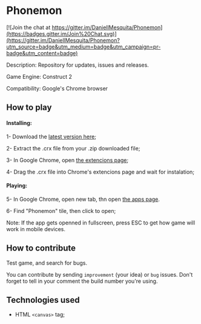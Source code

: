 # Phonemon

[![Join the chat at https://gitter.im/DaniellMesquita/Phonemon](https://badges.gitter.im/Join%20Chat.svg)](https://gitter.im/DaniellMesquita/Phonemon?utm_source=badge&utm_medium=badge&utm_campaign=pr-badge&utm_content=badge)
  
Description: Repository for updates, issues and releases.
  
Game Engine: Construct 2
  
Compatibility: Google's Chrome browser

## How to play
#### Installing:
1- Download the [latest version here](https://github.com/DaniellMesquita/Phonemon/archive/master.zip);
  
2- Extract the .crx file from your .zip downloaded file;
  
3- In Google Chrome, open [the extencions page](chrome://extensions);
  
4- Drag the .crx file into Chrome's extencions page and wait for instalation;

#### Playing:
5- In Google Chrome, open new tab, thn open [the apps page](chrome://apps).
  
6- Find "Phonemon" tile, then click to open;
  
Note: If the app gets openned in fullscreen, press ESC to get how game will work in mobile devices.

## How to contribute
Test game, and search for bugs.
  
You can contribute by sending `improvement` (your idea) or `bug` issues. Don't forget to tell in your comment the build number you're using.

## Technologies used
- HTML `<canvas>` tag;
